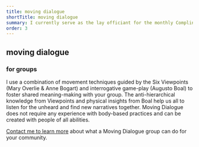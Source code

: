 ```yaml
---
title: moving dialogue
shortTitle: moving dialogue
summary: I currently serve as the lay officiant for the monthly Compline service at St. John’s Cathedral (Los Angeles).
order: 3
---
```


## moving dialogue

### for groups

I use a combination of movement techniques guided by the Six Viewpoints (Mary Overlie & Anne Bogart) and interrogative game-play (Augusto Boal) to foster shared meaning-making with your group. The anti-hierarchical knowledge from Viewpoints and physical insights from Boal help us all to listen for the unheard and find new narratives together. Moving Dialogue does not require any experience with body-based practices and can be created with people of all abilities.

[Contact me to learn more](/#contact) about what a Moving Dialogue group can do for your community.

